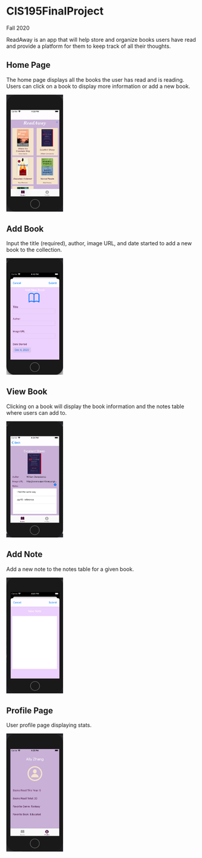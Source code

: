 # CIS195FinalProject
Fall 2020

ReadAway is an app that will help store and organize books users have read and provide a platform for them to keep track of all their thoughts.

## Home Page

The home page displays all the books the user has read and is reading. Users can click on a book to display more information or add a new book.

<img src="https://github.com/alzhang99/CIS195FinalProject/blob/main/img/Books.png" width="150">

## Add Book

Input the title (required), author, image URL, and date started to add a new book to the collection.

<img src="https://github.com/alzhang99/CIS195FinalProject/blob/main/img/AddBook.png" width="150">

## View Book

Clicking on a book will display the book information and the notes table where users can add to.

<img src="https://github.com/alzhang99/CIS195FinalProject/blob/main/img/BookDetails.png" width="150">

## Add Note

Add a new note to the notes table for a given book.

<img src="https://github.com/alzhang99/CIS195FinalProject/blob/main/img/AddNote.png" width="150">

## Profile Page

User profile page displaying stats.

<img src="https://github.com/alzhang99/CIS195FinalProject/blob/main/img/Profile.png" width="150">

